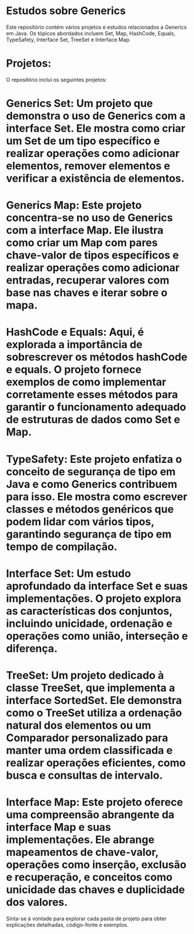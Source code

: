 # Estudos sobre Generics

Este repositório contém vários projetos e estudos relacionados a Generics em Java. Os tópicos abordados incluem Set, Map, HashCode, Equals, TypeSafety, Interface Set, TreeSet e Interface Map.

# Projetos:
O repositório inclui os seguintes projetos:

# Generics Set: Um projeto que demonstra o uso de Generics com a interface Set. Ele mostra como criar um Set de um tipo específico e realizar operações como adicionar elementos, remover elementos e verificar a existência de elementos.

# Generics Map: Este projeto concentra-se no uso de Generics com a interface Map. Ele ilustra como criar um Map com pares chave-valor de tipos específicos e realizar operações como adicionar entradas, recuperar valores com base nas chaves e iterar sobre o mapa.

# HashCode e Equals: Aqui, é explorada a importância de sobrescrever os métodos hashCode e equals. O projeto fornece exemplos de como implementar corretamente esses métodos para garantir o funcionamento adequado de estruturas de dados como Set e Map.

# TypeSafety: Este projeto enfatiza o conceito de segurança de tipo em Java e como Generics contribuem para isso. Ele mostra como escrever classes e métodos genéricos que podem lidar com vários tipos, garantindo segurança de tipo em tempo de compilação.

# Interface Set: Um estudo aprofundado da interface Set e suas implementações. O projeto explora as características dos conjuntos, incluindo unicidade, ordenação e operações como união, interseção e diferença.

# TreeSet: Um projeto dedicado à classe TreeSet, que implementa a interface SortedSet. Ele demonstra como o TreeSet utiliza a ordenação natural dos elementos ou um Comparador personalizado para manter uma ordem classificada e realizar operações eficientes, como busca e consultas de intervalo.

# Interface Map: Este projeto oferece uma compreensão abrangente da interface Map e suas implementações. Ele abrange mapeamentos de chave-valor, operações como inserção, exclusão e recuperação, e conceitos como unicidade das chaves e duplicidade dos valores.

Sinta-se à vontade para explorar cada pasta de projeto para obter explicações detalhadas, código-fonte e exemplos.
